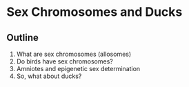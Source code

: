 # Sex Chromosomes and Ducks

## Outline
1. What are sex chromosomes (allosomes)
2. Do birds have sex chromosomes?
3. Amniotes and epigenetic sex determination
4. So, what about ducks?
